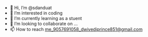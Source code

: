 - 👋 Hi, I’m @sdanduat
- 👀 I’m interested in coding
- 🌱 I’m currently learning as a stuent
- 💞️ I’m looking to collaborate on ...
- 📫 How to reach me_9057691058_dwivediprince851@gmail.com

<!---
sdanduat/sdanduat is a ✨ special ✨ repository because its `README.md` (this file) appears on your GitHub profile.
You can click the Preview link to take a look at your changes.
--->
